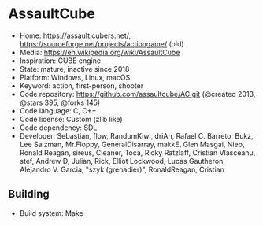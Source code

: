 # AssaultCube

- Home: https://assault.cubers.net/, https://sourceforge.net/projects/actiongame/ (old)
- Media: https://en.wikipedia.org/wiki/AssaultCube
- Inspiration: CUBE engine
- State: mature, inactive since 2018
- Platform: Windows, Linux, macOS
- Keyword: action, first-person, shooter
- Code repository: https://github.com/assaultcube/AC.git (@created 2013, @stars 395, @forks 145)
- Code language: C, C++
- Code license: Custom (zlib like)
- Code dependency: SDL
- Developer: Sebastian, flow, RandumKiwi, driAn, Rafael C. Barreto, Bukz, Lee Salzman, Mr.Floppy, GeneralDisarray, makkE, Glen Masgai, Nieb, Ronald Reagan, sireus, Cleaner, Toca, Ricky Ratzlaff, Cristian Vlasceanu, stef, Andrew D, Julian, Rick, Elliot Lockwood, Lucas Gautheron, Alejandro V. Garcia, "szyk (grenadier)", RonaldReagan, Cristian

## Building

- Build system: Make
